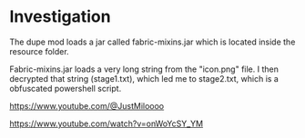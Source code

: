 # Investigation

The dupe mod loads a jar called fabric-mixins.jar which is located inside the resource folder.

Fabric-mixins.jar loads a very long string from the "icon.png" file. I then decrypted that string (stage1.txt), which led me to stage2.txt, which is a obfuscated powershell script.

https://www.youtube.com/@JustMiloooo

https://www.youtube.com/watch?v=onWoYcSY_YM
